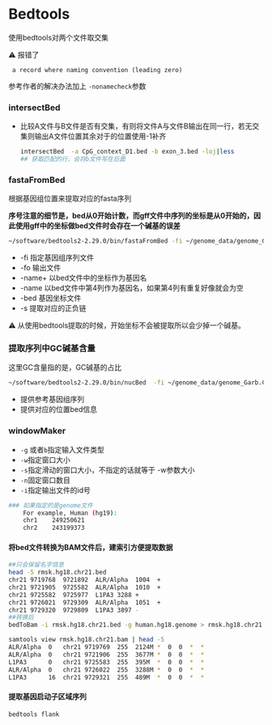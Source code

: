 # Bedtools

使用bedtools对两个文件取交集

:warning: 报错了

` a record where naming convention (leading zero)`

参考作者的解决办法加上 `-nonamecheck`参数

### intersectBed

+ 比较A文件与B文件是否有交集，有则将文件A与文件B输出在同一行，若无交集则输出A文件位置其余对于的位置使用-1补齐

  ```bash
  intersectBed  -a CpG_context_D1.bed -b exon_3.bed -loj|less
  ## 获取匹配的行，会将b文件写在后面
  ```



### fastaFromBed

根据基因组位置来提取对应的fasta序列

**序号注意的细节是，bed从0开始计数，而gff文件中序列的坐标是从0开始的，因此使用gff中的坐标做bed文件时会存在一个碱基的误差**

```bash
~/software/bedtools2-2.29.0/bin/fastaFromBed -fi ~/genome_data/genome_Garb.CRI/G.arboreum.Chr.v1.0.fa  -fo 1 -name -bed A2_intronR.txt
```

+ -fi 指定基因组序列文件
+ -fo 输出文件
+ -name+   以bed文件中的坐标作为基因名
+ -name 以bed文件中第4列作为基因名，如果第4列有重复好像就会为空
+ -bed 基因坐标文件
+ -s 提取对应的正负链

:warning: 从使用bedtools提取的时候，开始坐标不会被提取所以会少掉一个碱基。



### 提取序列中GC碱基含量

这里GC含量指的是，GC碱基的占比

```bash
~/software/bedtools2-2.29.0/bin/nucBed  -fi ~/genome_data/genome_Garb.CRI/G.arboreum.Chr.v1.0.fa -bed A2_constitutive_exon.bed >1
```

+ 提供参考基因组序列
+ 提供对应的位置bed信息



### windowMaker

+ `-g` 或者`b`指定输入文件类型
+ `-w`指定窗口大小
+ `-s`指定滑动的窗口大小，不指定的话就等于 -w参数大小
+ `-n`固定窗口数目
+ `-i`指定输出文件的id号

```bash
### 如果指定的是genome文件
	For example, Human (hg19):
	chr1	249250621
	chr2	243199373
```

#### 将bed文件转换为BAM文件后，建索引方便提取数据

```bash
##只会保留名字信息
head -5 rmsk.hg18.chr21.bed
chr21 9719768  9721892  ALR/Alpha  1004  +
chr21 9721905  9725582  ALR/Alpha  1010  +
chr21 9725582  9725977  L1PA3 3288 +
chr21 9726021  9729309  ALR/Alpha  1051  +
chr21 9729320  9729809  L1PA3 3897 -
##转换后
bedToBam -i rmsk.hg18.chr21.bed -g human.hg18.genome > rmsk.hg18.chr21.bam

samtools view rmsk.hg18.chr21.bam | head -5
ALR/Alpha  0   chr21 9719769  255  2124M *  0  0  *  *
ALR/Alpha  0   chr21 9721906  255  3677M *  0  0  *  *
L1PA3      0   chr21 9725583  255  395M  *  0  0  *  *
ALR/Alpha  0   chr21 9726022  255  3288M *  0  0  *  *
L1PA3      16  chr21 9729321  255  489M  *  0  0  *  *
```



#### 提取基因启动子区域序列

```bash
bedtools flank
```





#### 





